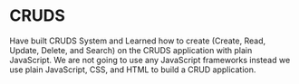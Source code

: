 # CRUDS
   Have built CRUDS System and Learned how to create (Create, Read, Update, Delete, and             Search) on the CRUDS application with plain JavaScript. We are not going to use any     JavaScript frameworks instead we use plain JavaScript, CSS, and HTML to build a    CRUD application. 
